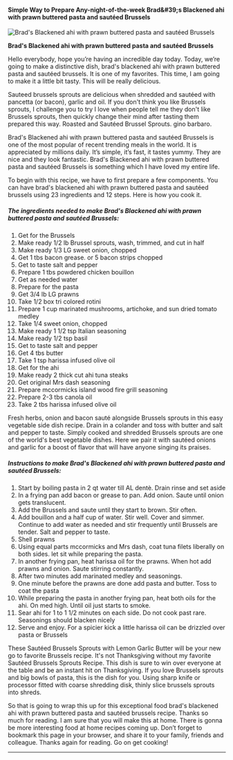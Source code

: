             

#### Simple Way to Prepare Any-night-of-the-week Brad&amp;#39;s Blackened ahi with prawn buttered pasta and sautéed Brussels

![Brad's Blackened ahi with prawn buttered pasta and sautéed Brussels](https://img-global.cpcdn.com/recipes/58a07317f533e3d5/751x532cq70/brads-blackened-ahi-with-prawn-buttered-pasta-and-sauteed-brussels-recipe-main-photo.jpg)

**Brad's Blackened ahi with prawn buttered pasta and sautéed Brussels**

Hello everybody, hope you’re having an incredible day today. Today, we’re going to make a distinctive dish, brad's blackened ahi with prawn buttered pasta and sautéed brussels. It is one of my favorites. This time, I am going to make it a little bit tasty. This will be really delicious.

Sauteed brussels sprouts are delicious when shredded and sautéed with pancetta (or bacon), garlic and oil. If you don't think you like Brussels sprouts, I challenge you to try I love when people tell me they don't like Brussels sprouts, then quickly change their mind after tasting them prepared this way. Roasted and Sautéed Brussel Sprouts. gino barbaro.

Brad's Blackened ahi with prawn buttered pasta and sautéed Brussels is one of the most popular of recent trending meals in the world. It is appreciated by millions daily. It’s simple, it’s fast, it tastes yummy. They are nice and they look fantastic. Brad's Blackened ahi with prawn buttered pasta and sautéed Brussels is something which I have loved my entire life.

To begin with this recipe, we have to first prepare a few components. You can have brad's blackened ahi with prawn buttered pasta and sautéed brussels using 23 ingredients and 12 steps. Here is how you cook it.

##### The ingredients needed to make Brad's Blackened ahi with prawn buttered pasta and sautéed Brussels:

1.  Get for the Brussels
2.  Make ready 1/2 lb Brussel sprouts, wash, trimmed, and cut in half
3.  Make ready 1/3 LG sweet onion, chopped
4.  Get 1 tbs bacon grease. or 5 bacon strips chopped
5.  Get to taste salt and pepper
6.  Prepare 1 tbs powdered chicken bouillon
7.  Get as needed water
8.  Prepare for the pasta
9.  Get 3/4 lb LG prawns
10.  Take 1/2 box tri colored rotini
11.  Prepare 1 cup marinated mushrooms, artichoke, and sun dried tomato medley
12.  Take 1/4 sweet onion, chopped
13.  Make ready 1 1/2 tsp Italian seasoning
14.  Make ready 1/2 tsp basil
15.  Get to taste salt and pepper
16.  Get 4 tbs butter
17.  Take 1 tsp harissa infused olive oil
18.  Get for the ahi
19.  Make ready 2 thick cut ahi tuna steaks
20.  Get original Mrs dash seasoning
21.  Prepare mccormicks island wood fire grill seasoning
22.  Prepare 2-3 tbs canola oil
23.  Take 2 tbs harissa infused olive oil

Fresh herbs, onion and bacon sauté alongside Brussels sprouts in this easy vegetable side dish recipe. Drain in a colander and toss with butter and salt and pepper to taste. Simply cooked and shredded Brussels sprouts are one of the world's best vegetable dishes. Here we pair it with sautéed onions and garlic for a boost of flavor that will have anyone singing its praises.

##### Instructions to make Brad's Blackened ahi with prawn buttered pasta and sautéed Brussels:

1.  Start by boiling pasta in 2 qt water till AL dentè. Drain rinse and set aside
2.  In a frying pan add bacon or grease to pan. Add onion. Saute until onion gets translucent.
3.  Add the Brussels and saute until they start to brown. Stir often.
4.  Add bouillon and a half cup of water. Stir well. Cover and simmer. Continue to add water as needed and stir frequently until Brussels are tender. Salt and pepper to taste.
5.  Shell prawns
6.  Using equal parts mccormicks and Mrs dash, coat tuna filets liberally on both sides. let sit while preparing the pasta.
7.  In another frying pan, heat harissa oil for the prawns. When hot add prawns and onion. Saute stirring constantly.
8.  After two minutes add marinated medley and seasonings.
9.  One minute before the prawns are done add pasta and butter. Toss to coat the pasta
10.  While preparing the pasta in another frying pan, heat both oils for the ahi. On med high. Until oil just starts to smoke.
11.  Sear ahi for 1 to 1 1/2 minutes on each side. Do not cook past rare. Seasonings should blacken nicely
12.  Serve and enjoy. For a spicier kick a little harissa oil can be drizzled over pasta or Brussels

These Sautéed Brussels Sprouts with Lemon Garlic Butter will be your new go to favorite Brussels recipe. It's not Thanksgiving without my favorite Sautéed Brussels Sprouts Recipe. This dish is sure to win over everyone at the table and be an instant hit on Thanksgiving. If you love Brussels sprouts and big bowls of pasta, this is the dish for you. Using sharp knife or processor fitted with coarse shredding disk, thinly slice brussels sprouts into shreds.

So that is going to wrap this up for this exceptional food brad's blackened ahi with prawn buttered pasta and sautéed brussels recipe. Thanks so much for reading. I am sure that you will make this at home. There is gonna be more interesting food at home recipes coming up. Don’t forget to bookmark this page in your browser, and share it to your family, friends and colleague. Thanks again for reading. Go on get cooking!

* * *